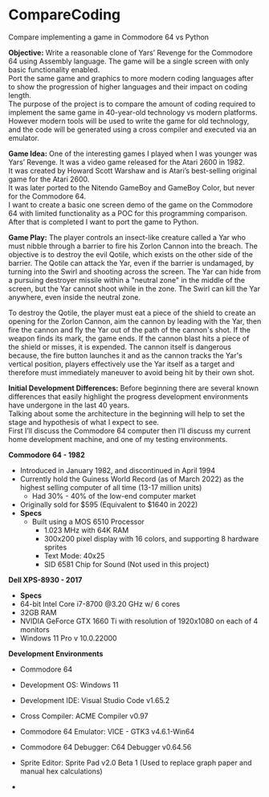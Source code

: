 # CompareCoding
Compare implementing a game in Commodore 64 vs Python

**Objective:**
Write a reasonable clone of Yars’ Revenge for the Commodore 64 using Assembly language.  The game will be a single screen with only basic functionality enabled.  
Port the same game and graphics to more modern coding languages after to show the progression of higher languages and their impact on coding length.  
The purpose of the project is to compare the amount of coding required to implement the same game in 40-year-old technology vs modern platforms.  
However modern tools will be used to write the game for old technology, and the code will be generated using a cross compiler and executed via an emulator.

**Game Idea:**
One of the interesting games I played when I was younger was Yars’ Revenge. It was a video game released for the Atari 2600 in 1982.  
It was created by Howard Scott Warshaw and is Atari’s best-selling original game for the Atari 2600.  
It was later ported to the Nitendo GameBoy and GameBoy Color, but never for the Commodore 64.  
I want to create a basic one screen demo of the game on the Commodore 64 with limited functionality as a POC for this programming comparison.
After that is completed I want to port the game to Python.

**Game Play:**
The player controls an insect-like creature called a Yar who must nibble through a barrier to fire his Zorlon Cannon into the breach. 
The objective is to destroy the evil Qotile, which exists on the other side of the barrier. The Qotile can attack the Yar, even if the barrier is undamaged, 
by turning into the Swirl and shooting across the screen. The Yar can hide from a pursuing destroyer missile within a "neutral zone" in the middle of the screen, 
but the Yar cannot shoot while in the zone. The Swirl can kill the Yar anywhere, even inside the neutral zone.

To destroy the Qotile, the player must eat a piece of the shield to create an opening for the Zorlon Cannon, aim the cannon by leading with the Yar, 
then fire the cannon and fly the Yar out of the path of the cannon's shot. If the weapon finds its mark, the game ends. If the cannon blast hits a 
piece of the shield or misses, it is expended. The cannon itself is dangerous because, the fire button launches it and as the cannon tracks the Yar's vertical 
position, players effectively use the Yar itself as a target and therefore must immediately maneuver to avoid being hit by their own shot. 

**Initial Development Differences:**
Before beginning there are several known differences that easily highlight the progress development environments have undergone in the last 40 years.  
Talking about some the architecture in the beginning will help to set the stage and hypothesis of what I expect to see.  
First I’ll discuss the Commodore 64 computer then I’ll discuss my current home development machine, and one of my testing environments.

**Commodore 64 - 1982**
- Introduced in January 1982, and discontinued in April 1994
- Currently hold the Guiness World Record (as of March 2022) as the highest selling computer of all time (13-17 million units)
  -  Had 30% - 40% of the low-end computer market
- Originally sold for $595 (Equivalent to $1640 in 2022)
- **Specs**
  - Built using a MOS 6510 Processor
    - 1.023 MHz with 64K RAM
    - 300x200 pixel display with 16 colors, and supporting 8 hardware sprites
    - Text Mode: 40x25
    - SID 6581 Chip for Sound (Not used in this project)
 
 **Dell XPS-8930 - 2017**
 - **Specs**
  - 64-bit Intel Core i7-8700 @3.20 GHz w/ 6 cores
  - 32GB RAM
  - NVIDIA GeForce GTX 1660 Ti with resolution of 1920x1080 on each of 4 monitors
  - Windows 11 Pro v 10.0.22000
 
 **Development Environments**
 - Commodore 64
  - Development OS: Windows 11
  - Development IDE: Visual Studio Code v1.65.2
  - Cross Compiler: ACME Compiler v0.97
  - Commodore 64 Emulator: VICE - GTK3 v4.6.1-Win64
  - Commodore 64 Debugger: C64 Debugger v0.64.56
  - Sprite Editor: Sprite Pad v2.0 Beta 1 (Used to replace graph paper and manual hex calculations)
 
- 
